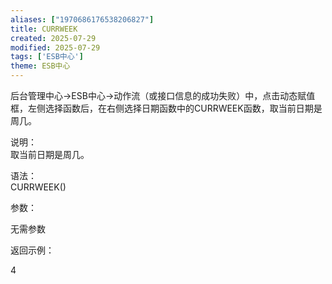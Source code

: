 ```yaml
---
aliases: ["1970686176538206827"]
title: CURRWEEK
created: 2025-07-29
modified: 2025-07-29
tags: ['ESB中心']
theme: ESB中心
---
```


后台管理中心->ESB中心->动作流（或接口信息的成功失败）中，点击动态赋值框，左侧选择函数后，在右侧选择日期函数中的CURRWEEK函数，取当前日期是周几。

说明：  
取当前日期是周几。

语法：  
CURRWEEK()  

参数：

无需参数

返回示例：

4